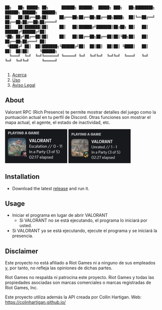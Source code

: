 ```

██╗   ██╗ █████╗ ██╗      ██████╗ ██████╗  █████╗ ███╗   ██╗████████╗    ██████╗ ██████╗  ██████╗
██║   ██║██╔══██╗██║     ██╔═══██╗██╔══██╗██╔══██╗████╗  ██║╚══██╔══╝    ██╔══██╗██╔══██╗██╔════╝
██║   ██║███████║██║     ██║   ██║██████╔╝███████║██╔██╗ ██║   ██║       ██████╔╝██████╔╝██║     
╚██╗ ██╔╝██╔══██║██║     ██║   ██║██╔══██╗██╔══██║██║╚██╗██║   ██║       ██╔══██╗██╔═══╝ ██║     
 ╚████╔╝ ██║  ██║███████╗╚██████╔╝██║  ██║██║  ██║██║ ╚████║   ██║       ██║  ██║██║     ╚██████╗
  ╚═══╝  ╚═╝  ╚═╝╚══════╝ ╚═════╝ ╚═╝  ╚═╝╚═╝  ╚═╝╚═╝  ╚═══╝   ╚═╝       ╚═╝  ╚═╝╚═╝      ╚═════╝
                                                                                                        
```

  <ol>  
    <li><a href="#about">Acerca</li>
    <li><a href="#usage">Uso</a></li>
    <li><a href="#disclaimer">Aviso Legal</a></li>
  </ol>
 
 
## About


 Valorant RPC (Rich Presence) te permite mostrar detalles del juego como la puntuación actual en tu perfil de Discord. Otras funciones son mostrar el mapa actual, el agente, el estado de inactividad, etc.

 
 <a>
    <img src="assets/Demo1.png" alt="Demo" width="205" height="112">
    <img src="assets/Demo2.png" alt="Demo" width="205" height="112">

 </a>

 
 
## Installation

 - Download the latest [release](https://github.com/korahx365/valrpc/releases/latest/download/valrpc.exe) and run it.

 
 
## Usage

 - Iniciar el programa en lugar de abrir VALORANT
     - Si VALORANT no se está ejecutando, el programa lo iniciará por usted.
 - Si VALORANT ya se está ejecutando, ejecute el programa y se iniciará la presencia.


 
## Disclaimer 

 Este proyecto no está afiliado a Riot Games ni a ninguno de sus empleados y, por tanto, no refleja las opiniones de dichas partes.
 
 Riot Games no respalda ni patrocina este proyecto. Riot Games y todas las propiedades asociadas son marcas comerciales o marcas registradas de Riot Games, Inc.

 Este proyecto utiliza además la API creada por Collin Hartigan. Web: https://colinhartigan.github.io/


